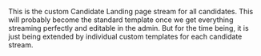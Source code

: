 This is the custom Candidate Landing page stream for all candidates. This will probably become the standard template once we get everything streaming perfectly and editable in the admin. But for the time being, it is just being extended by individual custom templates for each candidate stream.